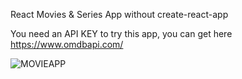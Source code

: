 React Movies & Series App without create-react-app

You need an API KEY to try this app, you can get here https://www.omdbapi.com/

![MOVIEAPP](https://user-images.githubusercontent.com/60707377/108237029-e383fb80-711d-11eb-8c57-0f6ddf7e474a.png)
